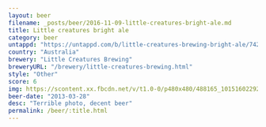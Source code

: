 ```yaml
---
layout: beer
filename: _posts/beer/2016-11-09-little-creatures-bright-ale.md
title: Little creatures bright ale
category: beer
untappd: "https://untappd.com/b/little-creatures-brewing-bright-ale/7424"
country: "Australia"
brewery: "Little Creatures Brewing"
breweryURL: "/brewery/little-creatures-brewing.html"
style: "Other"
score: 6
img: https://scontent.xx.fbcdn.net/v/t1.0-0/p480x480/488165_10151602292853745_953241846_n.jpg?_nc_cat=109&_nc_ht=scontent.xx&oh=93fc786922a30186036802e9629b9e52&oe=5D2D41C3
beer-date: "2013-03-28"
desc: "Terrible photo, decent beer"
permalink: /beer/:title.html
---
```

